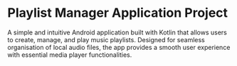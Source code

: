 # Playlist Manager Application Project
A simple and intuitive Android application built with Kotlin that allows users to create, manage, and play music playlists. Designed for seamless organisation of local audio files, the app provides a smooth user experience with essential media player functionalities.
